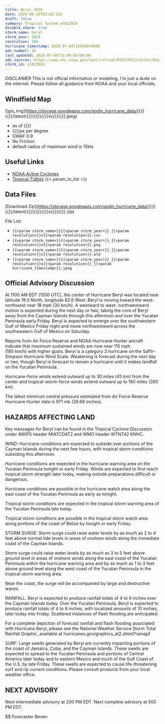 ```yaml
---
title: Beryl 2024
date: 2024-06-29T03:02:15Z
draft: false
summary: Tropical System al022024
disable_share: true
storm_name: beryl
storm_year: 2024
resolution: 100
hurricane_timestamp: 2024-07-04T150300+0000
adv_number: 24
last_updated: 2024-07-04T15:04:02+00:00
adv_sources: https://www.nhc.noaa.gov/text/refresh/MIATCPAT2+shtml/041444.shtml;https://www.nhc.noaa.gov/refresh/graphics_at2+shtml/144841.shtml?cone
storm_id: al022024
---
```

*DISCLAIMER* This is not official information or modeling, I'm just a dude on the internet.  Please follow all guidance from NOAA and your local officials.

## Windfield Map
![gis_img](https://storage.googleapis.com/godin_hurricane_data/{{<param storm_name>}}{{<param storm_year>}}/latest/{{<param storm_name>}}{{<param storm_year>}}_{{<param resolution>}}x{{<param resolution>}}_{{<param hurricane_timestamp>}}.jpeg)

- as of {{<param last_updated>}}
- {{<param resolution>}}px per degree
- GWAF 0.9
- No Friction
- default radius of maximum wind is 15kts

## Useful Links
- [NOAA Active Cyclones](https://www.nhc.noaa.gov/)
- [Tropical Tidbits](https://www.tropicaltidbits.com/storminfo/)
{{< param_to_list >}}

## Data Files
[Download Zip](https://storage.googleapis.com/godin_hurricane_data/{{<param storm_name>}}{{<param storm_year>}}/latest/{{<param storm_name>}}{{<param storm_year>}}_{{<param resolution>}}x{{<param resolution>}}_{{<param hurricane_timestamp>}}.zip)

File List:
- `{{<param storm_name>}}{{<param storm_year>}}_{{<param resolution>}}x{{<param resolution>}}.csv`
- `{{<param storm_name>}}{{<param storm_year>}}_{{<param resolution>}}x{{<param resolution>}}.png`
- `{{<param storm_name>}}{{<param storm_year>}}_{{<param resolution>}}x{{<param resolution>}}.wld`
- `{{<param storm_name>}}{{<param storm_year>}}_{{<param resolution>}}x{{<param resolution>}}_{{<param hurricane_timestamp>}}.jpeg`


## Official Advisory Discussion
At 1100 AM EDT (1500 UTC), the center of Hurricane Beryl was located
near latitude 19.0 North, longitude 82.6 West. Beryl is moving
toward the west-northwest near 18 mph (30 km/h). A westward to west-
northwestward motion is expected during the next day or two, taking
the core of Beryl away from the Cayman Islands through this 
afternoon and over the Yucatan Peninsula early Friday. Beryl is 
expected to emerge over the southwestern Gulf of Mexico Friday 
night and move northwestward across the southwestern Gulf of 
Mexico on Saturday.
 
Reports from Air Force Reserve and NOAA Hurricane Hunter aircraft 
indicate that maximum sustained winds are now near 115 mph      
(185 km/h) with higher gusts.  Beryl is a category 3 hurricane on 
the Saffir-Simpson Hurricane Wind Scale.  Weakening is forecast 
during the next day or two, though Beryl is forecast to remain a 
hurricane until it makes landfall on the Yucatan Peninsula.
 
Hurricane-force winds extend outward up to 30 miles (45 km) from the
center and tropical-storm-force winds extend outward up to 160 miles
(260 km).
 
The latest minimum central pressure estimated from Air Force 
Reserve Hurricane Hunter data is 971 mb (28.68 inches).
 
 
HAZARDS AFFECTING LAND
----------------------
Key messages for Beryl can be found in the Tropical Cyclone
Discussion under AWIPS header MIATCDAT2 and WMO header WTNT42 KNHC.
 
WIND: Hurricane conditions are expected to subside over portions of
the Cayman Islands during the next few hours, with tropical storm
conditions subsiding this afternoon.
 
Hurricane conditions are expected in the hurricane warning area on
the Yucatan Peninsula tonight or early Friday.  Winds are expected
to first reach tropical storm strength later today, making outside
preparations difficult or dangerous.
 
Hurricane conditions are possible in the hurricane watch area along
the east coast of the Yucatan Peninsula as early as tonight.
 
Tropical storm conditions are expected in the tropical storm warning
area of the Yucatan Peninsula late today.
 
Tropical storm conditions are possible in the tropical storm watch
area along portions of the coast of Belize by tonight or early
Friday.
 
STORM SURGE:  Storm surge could raise water levels by as much as 2
to 4 feet above normal tide levels in areas of onshore winds along
the immediate coast of the Cayman Islands.
 
Storm surge could raise water levels by as much as 3 to 5 feet
above ground level in areas of onshore winds along the east coast of
the Yucatan Peninsula within the hurricane warning area and by as
much as 1 to 3 feet above ground level along the west coast of the
Yucatan Peninsula in the tropical storm warning area.
 
Near the coast, the surge will be accompanied by large and
destructive waves.
 
RAINFALL:  Beryl is expected to produce rainfall totals of 4 to 6
inches over the Cayman Islands today. Over the Yucatan Peninsula,
Beryl is expected to produce rainfall totals of 4 to 6 inches, with
localized amounts of 10 inches, later today into Friday. Scattered
instances of flash flooding are anticipated.
 
For a complete depiction of forecast rainfall and flash flooding
associated with Hurricane Beryl, please see the National Weather
Service Storm Total Rainfall Graphic, available at
hurricanes.gov/graphics_at2.shtml?rainqpf
 
SURF:  Large swells generated by Beryl are currently impacting
portions of the coast of Jamaica, Cuba, and the Cayman Islands.
These swells are expected to spread to the Yucatan Peninsula and
portions of Central America later today and to eastern Mexico and
much of the Gulf Coast of the U.S. by late Friday. These swells are
expected to cause life-threatening surf and rip current conditions.
Please consult products from your local weather office.
 
 
NEXT ADVISORY
-------------
Next intermediate advisory at 200 PM EDT.
Next complete advisory at 500 PM EDT.
 
$$
Forecaster Beven